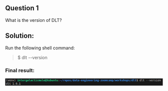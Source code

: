 ## Question 1 

What is the version of DLT?

## Solution:

Run the following shell command:

>$ dlt --version

### Final result:
![result](question_1.png)